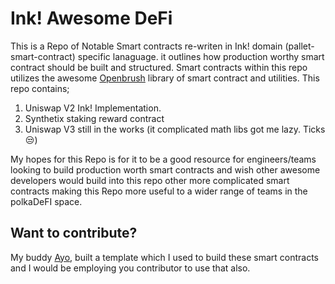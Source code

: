 # Ink! Awesome DeFi


This is a Repo of Notable Smart contracts re-writen in Ink! domain (pallet-smart-contract) specific lanaguage. it outlines how production worthy smart contract should be built and structured. Smart contracts within this repo utilizes the awesome [Openbrush](https://openbrush.brushfam.io/) library of smart contract and utilities. This repo contains;

1. Uniswap V2 Ink! Implementation.
2. Synthetix staking reward contract
3. Uniswap V3 still in the works (it complicated math libs got me lazy. Ticks 😒)


My hopes for this Repo is for it to be a good resource for engineers/teams looking to build production worth smart contracts and wish other awesome developers would build into this repo other more complicated smart contracts making this Repo more useful to a wider range of teams in the polkaDeFI space.


## Want to contribute?
My buddy [Ayo](https://github.com/Adebara123), built a template which I used to build these smart contracts and I would be employing you contributor to use that also.
